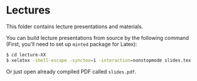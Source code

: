# Lectures

This folder contains lecture presentations and materials.

You can build lecture presentations from source by the following command (First, you'll need to set up `minted` package for Latex):

```bash
$ cd lecture-XX
$ xelatex -shell-escape -synctex=1 -interaction=nonstopmode slides.tex
```

Or just open already compiled PDF called `slides.pdf`.
